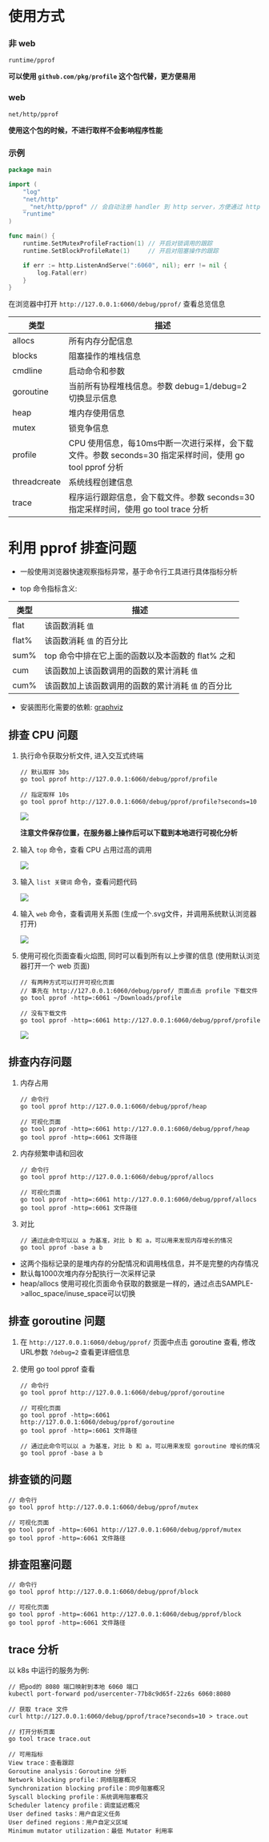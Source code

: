 # 使用方式

### 非 web
`runtime/pprof`

**可以使用 `github.com/pkg/profile` 这个包代替，更方便易用**

### web
`net/http/pprof`

**使用这个包的时候，不进行取样不会影响程序性能**

### 示例

```go
package main

import (
	"log"
	"net/http"
	_ "net/http/pprof" // 会自动注册 handler 到 http server，方便通过 http 接口获取程序运行采样报告
	"runtime"
)

func main() {
	runtime.SetMutexProfileFraction(1) // 开启对锁调用的跟踪
	runtime.SetBlockProfileRate(1)     // 开启对阻塞操作的跟踪

	if err := http.ListenAndServe(":6060", nil); err != nil {
		log.Fatal(err)
	}
}
```
在浏览器中打开 `http://127.0.0.1:6060/debug/pprof/` 查看总览信息

| 类型         | 描述                                                                                                    |
| ------------ | ------------------------------------------------------------------------------------------------------- |
| allocs       | 所有内存分配信息                                                                                        |
| blocks       | 阻塞操作的堆栈信息                                                                                      |
| cmdline      | 启动命令和参数                                                                                          |
| goroutine    | 当前所有协程堆栈信息。参数 debug=1/debug=2 切换显示信息                                                 |
| heap         | 堆内存使用信息                                                                                          |
| mutex        | 锁竞争信息                                                                                              |
| profile      | CPU 使用信息，每10ms中断一次进行采样，会下载文件。参数 seconds=30 指定采样时间，使用 go tool pprof 分析 |
| threadcreate | 系统线程创建信息                                                                                        |
| trace        | 程序运行跟踪信息，会下载文件。参数 seconds=30 指定采样时间，使用 go tool trace 分析                     |


# 利用 pprof 排查问题

- 一般使用浏览器快速观察指标异常，基于命令行工具进行具体指标分析

- top 命令指标含义:
  
| 类型  | 描述                                               |
| ----- | -------------------------------------------------- |
| flat  | 该函数消耗 `值`                                    |
| flat% | 该函数消耗 `值` 的百分比                           |
| sum%  | top 命令中排在它上面的函数以及本函数的 flat% 之和  |
| cum   | 该函数加上该函数调用的函数的累计消耗 `值`          |
| cum%  | 该函数加上该函数调用的函数的累计消耗 `值` 的百分比 |

- 安装图形化需要的依赖: [graphviz](https://graphviz.gitlab.io/download/)


## 排查 CPU 问题

1. 执行命令获取分析文件, 进入交互式终端
    ```
    // 默认取样 30s
    go tool pprof http://127.0.0.1:6060/debug/pprof/profile

    // 指定取样 10s
    go tool pprof http://127.0.0.1:6060/debug/pprof/profile?seconds=10
    ```
    
    ![](img/cpu_1.png)

    **注意文件保存位置，在服务器上操作后可以下载到本地进行可视化分析**

2. 输入 `top` 命令，查看 CPU 占用过高的调用
    
    ![](img/cpu_2.png)

3. 输入 `list 关键词` 命令，查看问题代码
    
    ![](img/cpu_3.png)

4. 输入 `web` 命令，查看调用关系图 (生成一个.svg文件，并调用系统默认浏览器打开)
    
    ![](img/cpu_4.png)

5. 使用可视化页面查看火焰图, 同时可以看到所有以上步骤的信息 (使用默认浏览器打开一个 web 页面)
   ```
   // 有两种方式可以打开可视化页面
   // 事先在 http://127.0.0.1:6060/debug/pprof/ 页面点击 profile 下载文件
   go tool pprof -http=:6061 ~/Downloads/profile

   // 没有下载文件
   go tool pprof -http=:6061 http://127.0.0.1:6060/debug/pprof/profile

   ```

    ![](img/cpu_5.png)

## 排查内存问题
  
1. 内存占用
    ```
    // 命令行
    go tool pprof http://127.0.0.1:6060/debug/pprof/heap

    // 可视化页面
    go tool pprof -http=:6061 http://127.0.0.1:6060/debug/pprof/heap
    go tool pprof -http=:6061 文件路径
    ```

2. 内存频繁申请和回收
    ```
    // 命令行
    go tool pprof http://127.0.0.1:6060/debug/pprof/allocs

    // 可视化页面
    go tool pprof -http=:6061 http://127.0.0.1:6060/debug/pprof/allocs
    go tool pprof -http=:6061 文件路径
    ```
3. 对比
    ```
    // 通过此命令可以以 a 为基准，对比 b 和 a，可以用来发现内存增长的情况
    go tool pprof -base a b
    ```

* 这两个指标记录的是堆内存的分配情况和调用栈信息，并不是完整的内存情况
* 默认每1000次堆内存分配执行一次采样记录
* heap/allocs 使用可视化页面命令获取的数据是一样的，通过点击SAMPLE->alloc_space/inuse_space可以切换

## 排查 goroutine 问题

1. 在 `http://127.0.0.1:6060/debug/pprof/` 页面中点击 goroutine 查看, 修改URL参数 `?debug=2` 查看更详细信息

2. 使用 go tool pprof 查看
    ```
    // 命令行
    go tool pprof http://127.0.0.1:6060/debug/pprof/goroutine

    // 可视化页面
    go tool pprof -http=:6061 http://127.0.0.1:6060/debug/pprof/goroutine
    go tool pprof -http=:6061 文件路径

    // 通过此命令可以以 a 为基准，对比 b 和 a，可以用来发现 goroutine 增长的情况
    go tool pprof -base a b
    ```

## 排查锁的问题
```
// 命令行
go tool pprof http://127.0.0.1:6060/debug/pprof/mutex

// 可视化页面
go tool pprof -http=:6061 http://127.0.0.1:6060/debug/pprof/mutex
go tool pprof -http=:6061 文件路径
```

## 排查阻塞问题
```
// 命令行
go tool pprof http://127.0.0.1:6060/debug/pprof/block

// 可视化页面
go tool pprof -http=:6061 http://127.0.0.1:6060/debug/pprof/block
go tool pprof -http=:6061 文件路径
```

## trace 分析
以 k8s 中运行的服务为例:
```
// 把pod的 8080 端口映射到本地 6060 端口
kubectl port-forward pod/usercenter-77b8c9d65f-22z6s 6060:8080

// 获取 trace 文件
curl http://127.0.0.1:6060/debug/pprof/trace?seconds=10 > trace.out

// 打开分析页面
go tool trace trace.out

// 可用指标
View trace：查看跟踪
Goroutine analysis：Goroutine 分析
Network blocking profile：网络阻塞概况
Synchronization blocking profile：同步阻塞概况
Syscall blocking profile：系统调用阻塞概况
Scheduler latency profile：调度延迟概况
User defined tasks：用户自定义任务
User defined regions：用户自定义区域
Minimum mutator utilization：最低 Mutator 利用率
```


